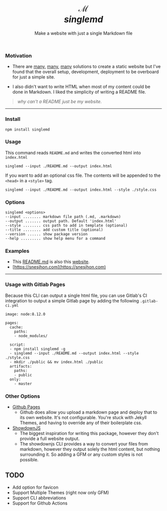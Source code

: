 <div align="center">

<h1>
  ℳ
  <br/>
  <em>
  singlemd
  </em>
</h1>

<p>
  Make a website with just a single Markdown file
</p>
</div>

<br/>


### Motivation
* There are [many](https://jekyllrb.com/), [many](https://www.gatsbyjs.org/), [many](https://gohugo.io/) solutions to create a static website but I've found that the overall setup, development, deployment to be overboard for just a simple site. 

* I also didn't want to write HTML when most of my content could be done in Markdown. I liked the simplicity of writing a README file.

> _why can't a README just be my website._
 
---

### Install

```
npm install singlemd
```

### Usage

This command reads `README.md` and writes the converted html into `index.html`

```
singlemd --input ./README.md --output index.html
```

If you want to add an optional css file. The contents will be appended to the `<head>` in a `<style>` tag. 

```
singlemd --input ./README.md --output index.html --style ./style.css
```

### Options
```
singlemd <options>
--input ........ markdown file path (.md, .markdown)
--output ....... output path. Default 'index.html'
--style ........ css path to add in template (optional)
--title ........ add custom title (optional)
--version ...... show package version
--help ......... show help menu for a command
```

### Examples
* This [README.md](https://gitlab.com/snesjhon/singlemd/blob/master/README.md) is also this [website](https://snesjhon.gitlab.io/singlemd). 
* [https://snesjhon.com](https://snesjhon.com)

---

### Usage with Gitlab Pages

Because this CLI can output a single html file, you can use Gitlab's CI integration to output a simple Gitlab page by adding the following `.gitlab-ci.yml`

```
image: node:8.12.0 

pages:
  cache:
    paths:
    - node_modules/

  script:
  - npm install singlemd -g
  - singlemd --input ./README.md --output index.html --style ./style.css
  - mkdir ./public && mv index.html ./public
  artifacts:
    paths:
    - public
  only:
    - master
```


### Other Options
* [Github Pages](https://pages.github.com/)
  * Github does allow you upload a markdown page and deploy that to its own website. It's not configurable.
    You're stuck with Jekyll Themes, and having to override any of their boilerplate css. 
* [ShowdownJS](https://github.com/showdownjs/showdown)
  * The biggest inspiration for writing this package, however they don't provide a full website output.
  * The showdownjs CLI provides a way to convert your files from markdown, however they output solely
    the html content, but nothing surrounding it. So adding a GFM or any custom styles is not possible. 

## TODO
* Add option for favicon
* Support Multiple Themes (right now only GFM)
* Support CLI abbreviations
* Support for Github Actions